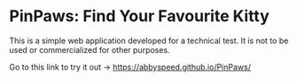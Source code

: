 # PinPaws: Find Your Favourite Kitty
This is a simple web application developed for a technical test. It is not to be used or commercialized for other purposes.

Go to this link to try it out -> https://abbyspeed.github.io/PinPaws/
